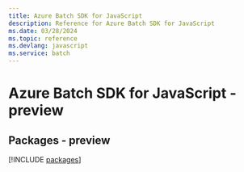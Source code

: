 ```yaml
---
title: Azure Batch SDK for JavaScript
description: Reference for Azure Batch SDK for JavaScript
ms.date: 03/28/2024
ms.topic: reference
ms.devlang: javascript
ms.service: batch
---
```

# Azure Batch SDK for JavaScript - preview
## Packages - preview
[!INCLUDE [packages](batch-index.md)]